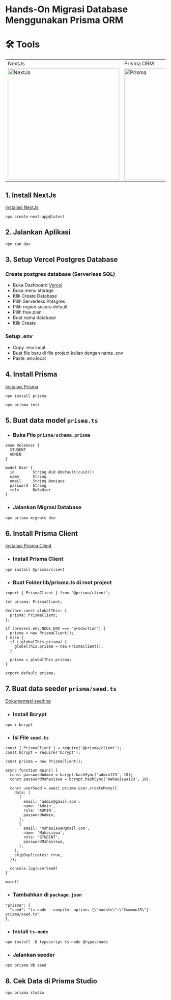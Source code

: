 # Hands-On Migrasi Database Menggunakan Prisma ORM

# 🛠️ Tools

<table>
  <tr>
     <td>NextJs</td>
     <td>Prisma ORM</td>
     <td>Vercel</td>
  </tr>
  <tr>
    <td>
        <a href="https://nextjs.org/">
           <img src="https://marcbruederlin.gallerycdn.vsassets.io/extensions/marcbruederlin/next-icons/0.1.0/1723747598319/Microsoft.VisualStudio.Services.Icons.Default" alt="NextJs" width="350">
        </a>
    </td>
    <td>
        <a href="https://www.prisma.io/">
           <img src="https://cdnlogo.com/logos/p/67/prisma.svg" alt="Prisma" width="350">
        </a>
    </td>
    <td>
        <a href="https://vercel.com">
           <img src="https://static.wikia.nocookie.net/logopedia/images/a/a7/Vercel_favicon.svg/revision/latest?cb=20221026155821" alt="Vercel" width="350">
        </a>
    </td>
  </tr>
 </table>

## 1. Install NextJs 
[Instalasi NextJs](https://nextjs.org/docs/app/getting-started/installation)
```
npx create-next-app@latest
```

## 2. Jalankan Aplikasi
```
npm run dev
```

## 3. Setup Vercel Postgres Database
### Create postgres database (Serverless SQL)
- Buka Dashboard [Vercel](https://vercel.com)
- Buka menu storage
- Klik Create Database
- Pilih Serverless Potsgres
- Pilih region secara default
- Pilih free plan
- Buat nama database
- Klik Create

### Setup .env
- Copy .env.local
- Buat file baru di file project kalian dengan nama .env
- Paste .env.local

## 4. Install Prisma
[Instalasi Prisma](https://www.prisma.io/docs/getting-started/setup-prisma/start-from-scratch/relational-databases-typescript-prismaPostgres)
```
npm install prisma
```

```
npx prisma init 
```

## 5. Buat data model ``prisma.ts``
- ### Buka File ``prisma/schema.prisma``

```
enum RoleUser {
  STUDENT
  ADMIN
}
```

```
model User {
  id        String @id @default(cuid())
  name      String
  email     String @unique
  password  String
  role      RoleUser
}
```

- ### Jalankan Migrasi Database
```
npx prisma migrate dev
```


## 6. Install Prisma Client
[Instalasi Prisma Client](https://www.prisma.io/docs/getting-started/setup-prisma/start-from-scratch/relational-databases/install-prisma-client-typescript-postgresql)

- ### Install Prisma Client
```
npm install @prisma/client
```

- ### Buat Folder lib/prisma.ts di root project
```
import { PrismaClient } from '@prisma/client';

let prisma: PrismaClient;

declare const globalThis: {
  prisma: PrismaClient;
};

if (process.env.NODE_ENV === 'production') {
  prisma = new PrismaClient();
} else {
  if (!globalThis.prisma) {
    globalThis.prisma = new PrismaClient();
  }

  prisma = globalThis.prisma;
}

export default prisma;
```

## 7. Buat data seeder ``prisma/seed.ts``
[Dokumentasi seeding](https://www.prisma.io/docs/orm/prisma-migrate/workflows/seeding)

- ### Install Bcrypt
```
npm i bcrypt
```

- ### Isi File ``seed.ts``
```
const { PrismaClient } = require('@prisma/client');
const bcrypt = require('bcrypt');

const prisma = new PrismaClient();

async function main() {
  const passwordAdmin = bcrypt.hashSync('admin123', 10);
  const passwordMahasiswa = bcrypt.hashSync('mahasiswa123', 10);

  const userSeed = await prisma.user.createMany({
    data: [
      {
        email: 'admin@gmail.com',
        name: 'Admin',
        role: 'ADMIN',
        passwordAdmin,
      },
      {
        email: 'mahasiswa@gmail.com',
        name: 'Mahasiswa',
        role: 'STUDENT',
        passwordMahasiswa,
      },
    ],
    skipDuplicates: true,
  });

  console.log(userSeed)
}

main()
```

- ### Tambahkan di ``package.json``
```
"prisma": {
  "seed": "ts-node --compiler-options {\"module\":\"CommonJS\"} prisma/seed.ts"
},
```

- ### Install ``ts-node``
```
npm install -D typescript ts-node @types/node
```

- ### Jalankan seeder
```
npx prisma db seed
```

## 8. Cek Data di Prisma Studio
```
npx prisma studio
```
